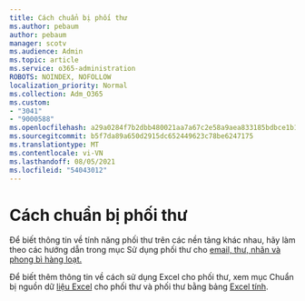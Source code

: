 ```yaml
---
title: Cách chuẩn bị phối thư
ms.author: pebaum
author: pebaum
manager: scotv
ms.audience: Admin
ms.topic: article
ms.service: o365-administration
ROBOTS: NOINDEX, NOFOLLOW
localization_priority: Normal
ms.collection: Adm_O365
ms.custom:
- "3041"
- "9000588"
ms.openlocfilehash: a29a0284f7b2dbb480021aa7a67c2e58a9aea833185bdbce1b1c1c05e554f222
ms.sourcegitcommit: b5f7da89a650d2915dc652449623c78be6247175
ms.translationtype: MT
ms.contentlocale: vi-VN
ms.lasthandoff: 08/05/2021
ms.locfileid: "54043012"
---
```

# <a name="how-to-prepare-a-mail-merge"></a>Cách chuẩn bị phối thư

Để biết thông tin về tính năng phối thư trên các nền tảng khác nhau, hãy làm theo các hướng dẫn trong mục Sử dụng phối thư cho [email, thư, nhãn và phong bì hàng loạt.](https://support.office.com/article/use-mail-merge-for-bulk-email-letters-labels-and-envelopes-f488ed5b-b849-4c11-9cff-932c49474705)
 
Để biết thêm thông tin về cách sử dụng Excel cho phối thư, xem mục Chuẩn bị nguồn dữ [liệu Excel](https://support.office.com/article/prepare-your-excel-data-source-for-a-word-mail-merge-2d802b6b-a3a3-43e5-bb76-2cac7c68673e) cho phối thư và phối thư bằng bảng [Excel tính](https://support.office.com/article/Mail-merge-using-an-Excel-spreadsheet-858c7d7f-5cc0-4ba1-9a7b-0a948fa3d7d3).
 